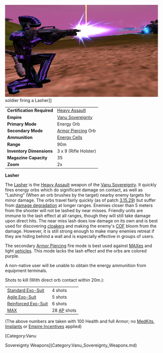 ![](../images/Lasher.jpg "fig:Lasher.jpg") soldier firing a Lasher\]\]

|                            |                                                        |
| -------------------------- | ------------------------------------------------------ |
| **Certification Required** | [Heavy Assault](../certifications/Heavy_Assault.md)    |
| **Empire**                 | [Vanu Sovereignty](../etc/Vanu_Sovereignty.md)         |
| **Primary Mode**           | Energy Orb                                             |
| **Secondary Mode**         | [Armor Piercing](../terminology/Armor_Piercing.md) Orb |
| **Ammunition**             | [Energy Cells](../ammunition/Energy_Cell.md)           |
| **Range**                  | 90m                                                    |
| **Inventory Dimensions**   | 3 x 9 (Rifle Holster)                                  |
| **Magazine Capacity**      | 35                                                     |
| **Zoom**                   | 2x                                                     |

**Lasher**

The [Lasher](Lasher.md) is the
[Heavy Assault](../certifications/Heavy_Assault.md) weapon of the
[Vanu Sovereignty](../etc/Vanu_Sovereignty.md). It quickly fires energy orbs
which do significant damage on contact, as well as "Lashing" (When an orb
brushes by the target) nearby enemy targets for minor damage. The orbs travel
fairly quickly (as of patch [3.15.29](../patches/3.15.29.md)) but suffer from
[damage degradation](../terminology/Damage_Degradation.md) at longer ranges.
Enemies closer than 5 meters from the shooter will not be lashed by near misses.
Friendly units are immune to the lash effect at all ranges, though they will
still take damage upon direct hits. The near miss lash does low damage on its
own and is best used for discovering [cloakers](../items/Infiltration_Suit.md)
and making the enemy's [COF](COF.md) bloom from the damage. However, it is still
strong enough to make many enemies retreat if they are hiding behind a wall and
is especially effective in groups of users.

The secondary [Armor Piercing](../terminology/Armor_Piercing.md) fire mode is
best used against [MAXes](../items/Mechanized_Assault_Exo-Suit.md) and light
[vehicles](../vehicles/Vehicle.md). This mode lacks the lash effect and the orbs
are colored purple.

A non-native user will be unable to obtain the energy ammunition from equipment
terminals.

Shots to kill (With direct orb contact within 20m.):

|                                                        |                                                 |
| ------------------------------------------------------ | ----------------------------------------------- |
| [Standard Exo-Suit](../armor/Standard_Exo-Suit.md)     | 4 shots                                         |
| [Agile Exo-Suit](../armor/Agile_Exo-Suit.md)           | 5 shots                                         |
| [Reinforced Exo-Suit](../armor/Reinforced_Exo-Suit.md) | 6 shots                                         |
| [MAX](../items/Mechanized_Assault_Exo-Suit.md)         | 28 [AP](../terminology/Armor_Piercing.md) shots |

(The above numbers are taken with 100 Health and full Armor; no
[MedKits](../items/MedKit.md), [Implants](../implants/Implants.md) or
[Empire Incentives](../etc/Empire_Incentives.md) applied)

<!--[Category:Game Items](Category:Game_Items.md)-->
<!--[Category:Weapons](Category:Weapons.md)--> [Category:Vanu

Sovereignty Weapons](Category:Vanu_Sovereignty_Weapons.md)
